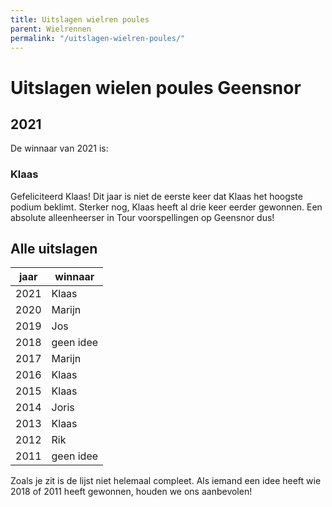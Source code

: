 ```yaml
---
title: Uitslagen wielren poules
parent: Wielrennen
permalink: "/uitslagen-wielren-poules/"
---
```


# Uitslagen wielen poules Geensnor

## 2021

De winnaar van 2021 is:

### Klaas

Gefeliciteerd Klaas! Dit jaar is niet de eerste keer dat Klaas het hoogste podium beklimt. Sterker nog, Klaas heeft al drie keer eerder gewonnen. Een absolute alleenheerser in Tour voorspellingen op Geensnor dus!

## Alle uitslagen

|jaar|winnaar|
|----|-------|
|2021|Klaas  |
|2020|Marijn |
|2019|Jos    |
|2018|geen idee|
|2017|Marijn |
|2016|Klaas  |
|2015|Klaas  |
|2014|Joris  |
|2013|Klaas  |
|2012|Rik    |
|2011|geen idee|

Zoals je zit is de lijst niet helemaal compleet. Als iemand een idee heeft wie 2018 of 2011 heeft gewonnen, houden we ons aanbevolen!
